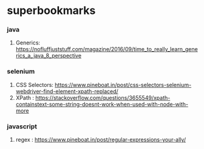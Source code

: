 # superbookmarks

### java

1. Generics: https://nofluffjuststuff.com/magazine/2016/09/time_to_really_learn_generics_a_java_8_perspective

### selenium

1. CSS Selectors: https://www.pineboat.in/post/css-selectors-selenium-webdriver-find-element-xpath-replaced/
2. XPath : https://stackoverflow.com/questions/3655549/xpath-containstext-some-string-doesnt-work-when-used-with-node-with-more


### javascript

1. regex : https://www.pineboat.in/post/regular-expressions-your-ally/
